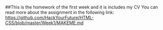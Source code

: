 ##This is the homework of the first week and it is includes my CV
You can read more about the assignment in the following link:
https://github.com/HackYourFuture/HTML-CSS/blob/master/Week1/MAKEME.md